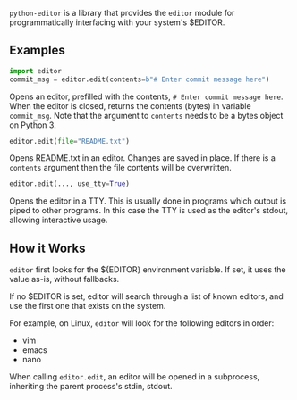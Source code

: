 `python-editor` is a library that provides the `editor` module for programmatically
interfacing with your system's $EDITOR.

Examples
--------

```python
import editor
commit_msg = editor.edit(contents=b"# Enter commit message here")
```

Opens an editor, prefilled with the contents, `# Enter commit message here`.
When the editor is closed, returns the contents (bytes) in variable `commit_msg`.
Note that the argument to `contents` needs to be a bytes object on Python 3.


```python
editor.edit(file="README.txt")
```

Opens README.txt in an editor.  Changes are saved in place.  If there is
a `contents` argument then the file contents will be overwritten.

```python
editor.edit(..., use_tty=True)
```

Opens the editor in a TTY.  This is usually done in programs which output is
piped to other programs.  In this case the TTY is used as the editor's stdout,
allowing interactive usage.


How it Works
------------

`editor` first looks for the ${EDITOR} environment variable.  If set, it uses
the value as-is, without fallbacks.

If no $EDITOR is set, editor will search through a list of known editors, and
use the first one that exists on the system.

For example, on Linux, `editor` will look for the following editors in order:

* vim
* emacs
* nano

When calling `editor.edit`, an editor will be opened in a subprocess, inheriting
the parent process's stdin, stdout.
